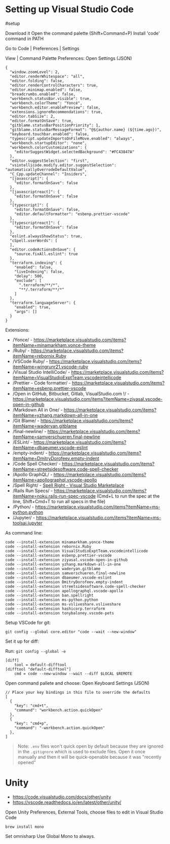 # Setting up Visual Studio Code
#setup 

Download it
Open the command palette (Shift+Command+P)
Install 'code' command in PATH

Go to Code | Preferences | Settings

View | Command Palette
Preferences: Open Settings (JSON)

```
{
  "window.zoomLevel": 2,
  "editor.renderWhitespace": "all",
  "editor.folding": false,
  "editor.renderControlCharacters": true,
  "editor.minimap.enabled": false,
  "breadcrumbs.enabled": false,
  "workbench.statusBar.visible": true,
  "workbench.colorTheme": "Yoncé",
  "workbench.editor.enablePreview": false,
  "extensions.ignoreRecommendations": true,
  "editor.tabSize": 2,
  "editor.formatOnSave": true,
  "gitblame.statusBarPositionPriority": 1,
  "gitblame.statusBarMessageFormat": "@${author.name} (${time.ago})",
  "keyboard.touchbar.enabled": false,
  "typescript.updateImportsOnFileMove.enabled": "always",
  "workbench.startupEditor": "none",
  "workbench.colorCustomizations": {
    "editorSuggestWidget.selectedBackground": "#FC43847A"
  },
  "editor.suggestSelection": "first",
  "vsintellicode.modify.editor.suggestSelection": "automaticallyOverrodeDefaultValue",
  "C_Cpp.updateChannel": "Insiders",
  "[javascript]": {
    "editor.formatOnSave": false
  },
  "[javascriptreact]": {
    "editor.formatOnSave": false
  },
  "[typescript]": {
    "editor.formatOnSave": false,
    "editor.defaultFormatter": "esbenp.prettier-vscode"
  },
  "[typescriptreact]": {
    "editor.formatOnSave": false
  },
  "eslint.alwaysShowStatus": true,
  "cSpell.userWords": [
  ],
  "editor.codeActionsOnSave": {
    "source.fixAll.eslint": true
  },
  "terraform.indexing": {
    "enabled": false,
    "liveIndexing": false,
    "delay": 500,
    "exclude": [
      ".terraform/**/*",
      "**/.terraform/**/*"
    ]
  },
  "terraform.languageServer": {
    "enabled": true,
    "args": []
  }
}
```

Extensions:

* /Yonce/ - https://marketplace.visualstudio.com/items?itemName=minamarkham.yonce-theme
* /Ruby/ - https://marketplace.visualstudio.com/items?itemName=rebornix.Ruby
* /VSCode Ruby/ - https://marketplace.visualstudio.com/items?itemName=wingrunr21.vscode-ruby
* /Visual Studio IntelliCode/ - https://marketplace.visualstudio.com/items?itemName=VisualStudioExptTeam.vscodeintellicode
* /Prettier - Code formatter/ - https://marketplace.visualstudio.com/items?itemName=esbenp.prettier-vscode
* /Open in GitHub, Bitbucket, Gitlab, VisualStudio.com !/ - https://marketplace.visualstudio.com/items?itemName=ziyasal.vscode-open-in-github
* /Markdown All in One/ - https://marketplace.visualstudio.com/items?itemName=yzhang.markdown-all-in-one
* /Git Blame/ - https://marketplace.visualstudio.com/items?itemName=waderyan.gitblame
* /final-newline/ - https://marketplace.visualstudio.com/items?itemName=samverschueren.final-newline
* /ESLint/ - https://marketplace.visualstudio.com/items?itemName=dbaeumer.vscode-eslint
* /empty-indent/ - https://marketplace.visualstudio.com/items?itemName=DmitryDorofeev.empty-indent
* /Code Spell Checker/ - https://marketplace.visualstudio.com/items?itemName=streetsidesoftware.code-spell-checker
* /Apollo GraphQL/ - https://marketplace.visualstudio.com/items?itemName=apollographql.vscode-apollo
* /Spell Right/ - [Spell Right - Visual Studio Marketplace](https://marketplace.visualstudio.com/items?itemName=ban.spellright)
* /Rails Run Specs/ - https://marketplace.visualstudio.com/items?itemName=noku.rails-run-spec-vscode (Cmd+L to run the spec at the line, Shift+Cmd+T to run all specs in the file)
* /Python/ - https://marketplace.visualstudio.com/items?itemName=ms-python.python
* /Jupyter/ - https://marketplace.visualstudio.com/items?itemName=ms-toolsai.jupyter

As command line:

```
code --install-extension minamarkham.yonce-theme
code --install-extension rebornix.Ruby
code --install-extension VisualStudioExptTeam.vscodeintellicode
code --install-extension esbenp.prettier-vscode
code --install-extension ziyasal.vscode-open-in-github
code --install-extension yzhang.markdown-all-in-one
code --install-extension waderyan.gitblame
code --install-extension samverschueren.final-newline
code --install-extension dbaeumer.vscode-eslint
code --install-extension DmitryDorofeev.empty-indent
code --install-extension streetsidesoftware.code-spell-checker
code --install-extension apollographql.vscode-apollo
code --install-extension ban.spellright
code --install-extension ms-python.python
code --install-extension ms-vsliveshare.vsliveshare
code --install-extension hashicorp.terraform
code --install-extension tonybaloney.vscode-pets
```


Setup VSCode for git:

```
git config --global core.editor "code --wait --new-window"
```


Set it up for diff:

Run: `git config --global -e`

```
[diff]
    tool = default-difftool
[difftool "default-difftool"]
    cmd = code --new-window --wait --diff $LOCAL $REMOTE
```

Open command pallete and choose: Open Keyboard Settings (JSON)

```
// Place your key bindings in this file to override the defaults
[
  {
    "key": "cmd+t",
    "command": "workbench.action.quickOpen"
  },
  {
    "key": "cmd+p",
    "command": "-workbench.action.quickOpen"
  },
]
```

> Note: `.env` files won't quick open by default because they are ignored in the `.gitignore` which is used to exclude files. Open it once manually and then it will be quick-openable because it was "recently opened"

# Unity

- https://code.visualstudio.com/docs/other/unity
- https://vscode.readthedocs.io/en/latest/other/unity/

Open Unity Preferences, External Tools, choose files to edit in Visual Studio Code

```
brew install mono
```

Set omnisharp Use Global Mono to always.